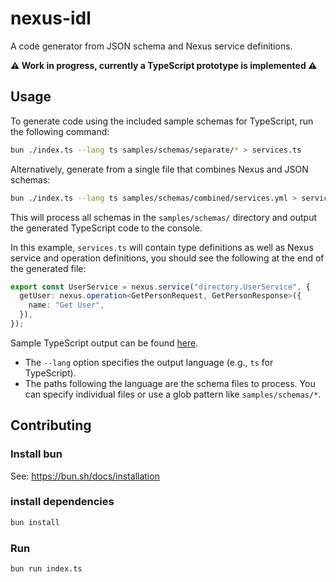 # nexus-idl

A code generator from JSON schema and Nexus service definitions.

**⚠️ Work in progress, currently a TypeScript prototype is implemented ⚠️**

## Usage

To generate code using the included sample schemas for TypeScript, run the following command:

```bash
bun ./index.ts --lang ts samples/schemas/separate/* > services.ts
```

Alternatively, generate from a single file that combines Nexus and JSON schemas:

```bash
bun ./index.ts --lang ts samples/schemas/combined/services.yml > services.ts
```

This will process all schemas in the `samples/schemas/` directory and output the generated TypeScript code to the
console.

In this example, `services.ts` will contain type definitions as well as Nexus service and operation definitions, you
should see the following at the end of the generated file:

```ts
export const UserService = nexus.service("directory.UserService", {
  getUser: nexus.operation<GetPersonRequest, GetPersonResponse>({
    name: "Get User",
  }),
});
```

Sample TypeScript output can be found [here](./samples/output/ts/sample.ts).

- The `--lang` option specifies the output language (e.g., `ts` for TypeScript).
- The paths following the language are the schema files to process. You can specify individual files or use a glob
  pattern like `samples/schemas/*`.

## Contributing

### Install bun

See: https://bun.sh/docs/installation

### install dependencies

```bash
bun install
```

### Run

```bash
bun run index.ts
```
